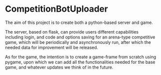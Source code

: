 # CompetitionBotUploader
The aim of this project is to create both a python-based server and game.

The server, based on flask, can provide users different capabilities including login, and code and options saving for an arena-type competitive game, which will be periodically and asynchronously run, after which the needed data for improvement will be released.

As for the game, the intention is to create a game-frame from scratch using pygame, upon which we can add all the functionalities needed for the base game, and whatever updates we think of in the future.
